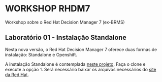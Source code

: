 
# WORKSHOP RHDM7
Workshop sobre o Red Hat Decision Manager 7 (ex-BRMS)

## Laboratório 01 - Instalação Standalone
Nesta nova versão, o Red Hat Decision Manager 7 oferece duas formas de instalação: Standalone e Openshift.

A instalação Standalone é contemplada [neste projeto](https://github.com/jbossdemocentral/rhdm7-install-demo). Faça o clone e execute a opção 1. Será necessário baixar os arquivos necessários do [site da Red Hat](https://access.redhat.com).
